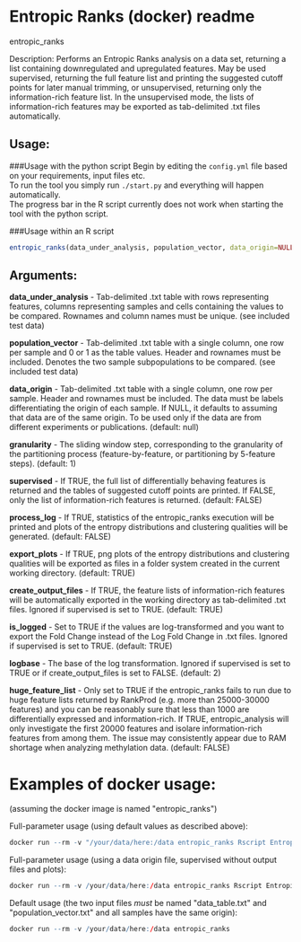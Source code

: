 # Entropic Ranks (docker) readme

entropic_ranks

Description: Performs an Entropic Ranks analysis on a data set, returning a list containing downregulated and upregulated features. May be used supervised, returning the full feature list and printing the suggested cutoff points for later manual trimming, or unsupervised, returning only the information-rich feature list. In the unsupervised mode, the lists of information-rich features may be exported as tab-delimited .txt files automatically.

## Usage:
###Usage with the python script
Begin by editing the `config.yml` file based on your requirements, input files etc.  
To run the tool you simply run `./start.py` and everything will happen automatically.  
The progress bar in the R script currently does not work when starting the tool with the python script.

###Usage within an R script
```r
entropic_ranks(data_under_analysis, population_vector, data_origin=NULL, granularity=1, supervised=FALSE, process_log=FALSE, export_plots=FALSE, create_output_files=FALSE, is_logged=TRUE, logbase=2, huge_feature_list=FALSE)
```

## Arguments:
**data_under_analysis** - Tab-delimited .txt table with rows representing features, columns representing samples and cells containing the values to be compared. Rownames and column names must be unique. (see included test data)

**population_vector** - Tab-delimited .txt table with a single column, one row per sample and 0 or 1 as the table values. Header and rownames must be included. Denotes the two sample subpopulations to be compared. (see included test data)

**data_origin** - Tab-delimited .txt table with a single column, one row per sample. Header and rownames must be included. The data must be labels differentiating the origin of each sample. If NULL, it defaults to assuming that data are of the same origin. To be used only if the data are from different experiments or publications. (default: null)

**granularity** - The sliding window step, corresponding to the granularity of the partitioning process (feature-by-feature, or partitioning by 5-feature steps). (default: 1)

**supervised** - If TRUE, the full list of differentially behaving features is returned and the tables of suggested cutoff points are printed. If FALSE, only the list of information-rich features is returned. (default: FALSE)

**process_log** - If TRUE, statistics of the entropic_ranks execution will be printed and plots of the entropy distributions and clustering qualities will be generated. (default: FALSE)

**export_plots** - If TRUE, png plots of the entropy distributions and clustering qualities will be exported as files in a folder system created in the current working directory. (default: TRUE)

**create_output_files** - If TRUE, the feature lists of information-rich features will be automatically exported in the working directory as tab-delimited .txt files. Ignored if supervised is set to TRUE. (default: TRUE)

**is_logged** - Set to TRUE if the values are log-transformed and you want to export the Fold Change instead of the Log Fold Change in .txt files. Ignored if supervised is set to TRUE. (default: TRUE)

**logbase** - The base of the log transformation. Ignored if supervised is set to TRUE or if create_output_files is set to FALSE. (default: 2)

**huge_feature_list** - Only set to TRUE if the entropic_ranks fails to run due to huge feature lists returned by RankProd (e.g. more than 25000-30000 features) and you can be reasonably sure that less than 1000 are differentially expressed and information-rich. If TRUE, entropic_analysis will only investigate the first 20000 features and isolare information-rich features from among them. The issue may consistently appear due to RAM shortage when analyzing methylation data. (default: FALSE)


# Examples of docker usage:
(assuming the docker image is named "entropic_ranks")


Full-parameter usage (using default values as described above):

```r
docker run --rm -v "/your/data/here:/data entropic_ranks Rscript Entropic_Ranks.R /data/GSE_data_set.txt /data/vec.txt null 1 FALSE FALSE TRUE TRUE TRUE 2 FALSE
```

Full-parameter usage (using a data origin file, supervised without output files and plots):

```r
docker run --rm -v /your/data/here:/data entropic_ranks Rscript Entropic_Ranks.R /data/this_is_my_data_set.txt /data/this_is_my_population_vector.txt /data/this_is_my_data_origin_file.txt 1 TRUE FALSE FALSE FALSE TRUE 2 FALSE
```

Default usage (the two input files *must* be named "data_table.txt" and "population_vector.txt" and all samples have the same origin):

```r
docker run --rm -v /your/data/here:/data entropic_ranks
```
